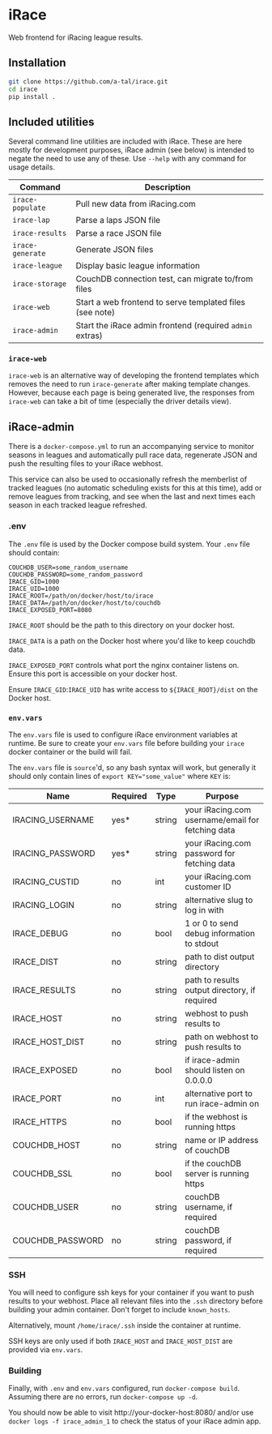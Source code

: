 # iRace

Web frontend for iRacing league results.


## Installation

```bash
git clone https://github.com/a-tal/irace.git
cd irace
pip install .
```


## Included utilities

Several command line utilities are included with iRace. These are here mostly
for development purposes, iRace admin (see below) is intended to negate the
need to use any of these. Use `--help` with any command for usage details.

Command          | Description
-----------------|-------------------------------
`irace-populate` | Pull new data from iRacing.com
`irace-lap`      | Parse a laps JSON file
`irace-results`  | Parse a race JSON file
`irace-generate` | Generate JSON files
`irace-league`   | Display basic league information
`irace-storage`  | CouchDB connection test, can migrate to/from files
`irace-web`      | Start a web frontend to serve templated files (see note)
`irace-admin`    | Start the iRace admin frontend (required `admin` extras)

### `irace-web`

`irace-web` is an alternative way of developing the frontend templates which
removes the need to run `irace-generate` after making template changes.
However, because each page is being generated live, the responses from
`irace-web` can take a bit of time (especially the driver details view).


## iRace-admin

There is a `docker-compose.yml` to run an accompanying service to monitor
seasons in leagues and automatically pull race data, regenerate JSON and
push the resulting files to your iRace webhost.

This service can also be used to occasionally refresh the memberlist of
tracked leagues (no automatic scheduling exists for this at this time),
add or remove leagues from tracking, and see when the last and next
times each season in each tracked league refreshed.

### .env

The `.env` file is used by the Docker compose build system. Your `.env` file
should contain:

```
COUCHDB_USER=some_random_username
COUCHDB_PASSWORD=some_random_password
IRACE_GID=1000
IRACE_UID=1000
IRACE_ROOT=/path/on/docker/host/to/irace
IRACE_DATA=/path/on/docker/host/to/couchdb
IRACE_EXPOSED_PORT=8080
```

`IRACE_ROOT` should be the path to this directory on your docker host.

`IRACE_DATA` is a path on the Docker host where you'd like to keep couchdb data.

`IRACE_EXPOSED_PORT` controls what port the nginx container listens on. Ensure
this port is accessible on your docker host.

Ensure `IRACE_GID`:`IRACE_UID` has write access to `${IRACE_ROOT}/dist` on the
Docker host.

### `env.vars`

The `env.vars` file is used to configure iRace environment variables at runtime.
Be sure to create your `env.vars` file before building your `irace` docker
container or the build will fail.

The `env.vars` file is `source`'d, so any bash syntax will work, but generally
it should only contain lines of `export KEY="some_value"` where `KEY` is:

Name             | Required | Type | Purpose
-----------------|------|--------|--------
IRACING_USERNAME | yes* | string | your iRacing.com username/email for fetching data
IRACING_PASSWORD | yes* | string | your iRacing.com password for fetching data
IRACING_CUSTID   | no   | int    | your iRacing.com customer ID
IRACING_LOGIN    | no   | string | alternative slug to log in with
IRACE_DEBUG      | no   | bool   | 1 or 0 to send debug information to stdout
IRACE_DIST       | no   | string | path to dist output directory
IRACE_RESULTS    | no   | string | path to results output directory, if required
IRACE_HOST       | no   | string | webhost to push results to
IRACE_HOST_DIST  | no   | string | path on webhost to push results to
IRACE_EXPOSED    | no   | bool   | if irace-admin should listen on 0.0.0.0
IRACE_PORT       | no   | int    | alternative port to run irace-admin on
IRACE_HTTPS      | no   | bool   | if the webhost is running https
COUCHDB_HOST     | no   | string | name or IP address of couchDB
COUCHDB_SSL      | no   | bool   | if the couchDB server is running https
COUCHDB_USER     | no   | string | couchDB username, if required
COUCHDB_PASSWORD | no   | string | couchDB password, if required

### SSH

You will need to configure ssh keys for your container if you want to push
results to your webhost. Place all relevant files into the `.ssh` directory
before building your admin container. Don't forget to include `known_hosts`.

Alternatively, mount `/home/irace/.ssh` inside the container at runtime.

SSH keys are only used if both `IRACE_HOST` and `IRACE_HOST_DIST` are provided
via `env.vars`.

### Building

Finally, with `.env` and `env.vars` configured, run `docker-compose build`.
Assuming there are no errors, run `docker-compose up -d`.

You should now be able to visit http://your-docker-host:8080/ and/or use
`docker logs -f irace_admin_1` to check the status of your iRace admin app.
